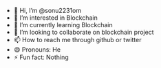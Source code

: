- 👋 Hi, I’m @sonu2231om
- 👀 I’m interested in Blockchain
- 🌱 I’m currently learning Blockchain
- 💞️ I’m looking to collaborate on blockchain project
- 📫 How to reach me through github or twitter
- 😄 Pronouns: He
- ⚡ Fun fact: Nothing

<!---
sonu2231om/sonu2231om is a ✨ special ✨ repository because its `README.md` (this file) appears on your GitHub profile.
You can click the Preview link to take a look at your changes.
--->
